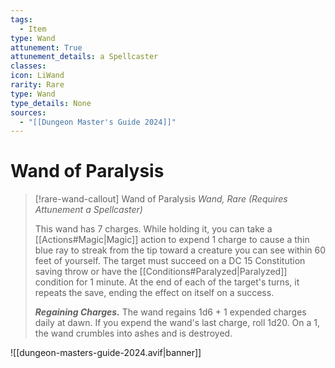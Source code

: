 ```yaml
---
tags:
  - Item
type: Wand
attunement: True
attunement_details: a Spellcaster
classes:
icon: LiWand
rarity: Rare
type: Wand
type_details: None
sources: 
  - "[[Dungeon Master's Guide 2024]]"
---
```

# Wand of Paralysis
>[!rare-wand-callout] Wand of Paralysis
>_Wand, Rare (Requires Attunement a Spellcaster)_
>
>This wand has 7 charges. While holding it, you can take a [[Actions#Magic\|Magic]] action to expend 1 charge to cause a thin blue ray to streak from the tip toward a creature you can see within 60 feet of yourself. The target must succeed on a DC 15 Constitution saving throw or have the [[Conditions#Paralyzed\|Paralyzed]] condition for 1 minute. At the end of each of the target's turns, it repeats the save, ending the effect on itself on a success.
>
>**_Regaining Charges._** The wand regains 1d6 + 1 expended charges daily at dawn. If you expend the wand's last charge, roll 1d20. On a 1, the wand crumbles into ashes and is destroyed.
>


![[dungeon-masters-guide-2024.avif|banner]]